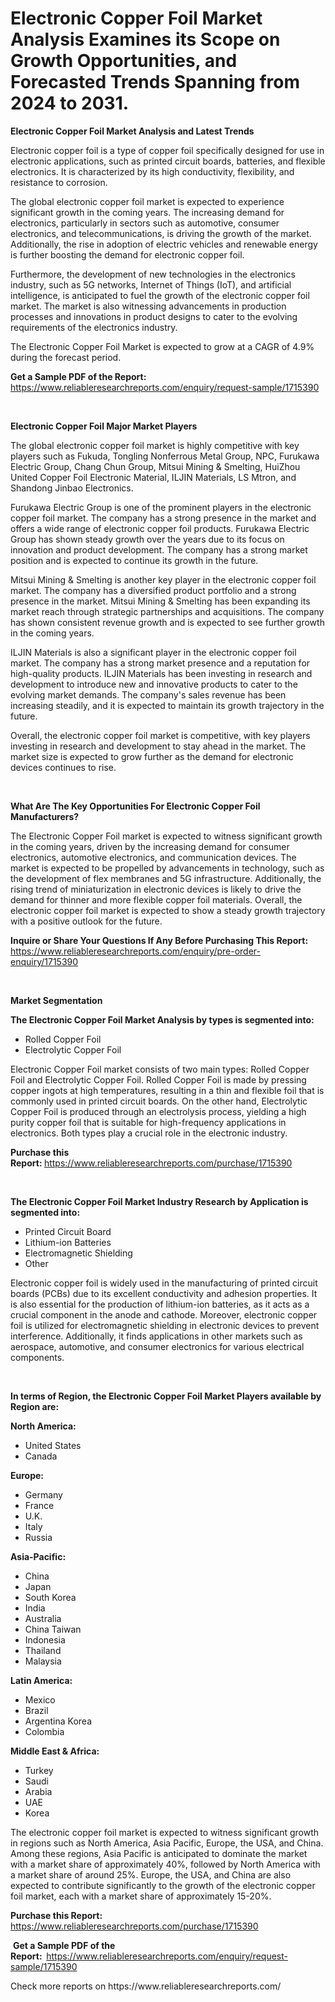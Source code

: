 <p><h1>Electronic Copper Foil Market Analysis Examines its Scope on Growth Opportunities, and Forecasted Trends Spanning from 2024 to 2031.</h1></p><p><strong>Electronic Copper Foil Market Analysis and Latest Trends</strong></p>
<p><p>Electronic copper foil is a type of copper foil specifically designed for use in electronic applications, such as printed circuit boards, batteries, and flexible electronics. It is characterized by its high conductivity, flexibility, and resistance to corrosion.</p><p>The global electronic copper foil market is expected to experience significant growth in the coming years. The increasing demand for electronics, particularly in sectors such as automotive, consumer electronics, and telecommunications, is driving the growth of the market. Additionally, the rise in adoption of electric vehicles and renewable energy is further boosting the demand for electronic copper foil.</p><p>Furthermore, the development of new technologies in the electronics industry, such as 5G networks, Internet of Things (IoT), and artificial intelligence, is anticipated to fuel the growth of the electronic copper foil market. The market is also witnessing advancements in production processes and innovations in product designs to cater to the evolving requirements of the electronics industry.</p><p>The Electronic Copper Foil Market is expected to grow at a CAGR of 4.9% during the forecast period.</p></p>
<p><strong>Get a Sample PDF of the Report:&nbsp;</strong> <a href="https://www.reliableresearchreports.com/enquiry/request-sample/1715390">https://www.reliableresearchreports.com/enquiry/request-sample/1715390</a></p>
<p>&nbsp;</p>
<p><strong>Electronic Copper Foil Major Market Players</strong></p>
<p><p>The global electronic copper foil market is highly competitive with key players such as Fukuda, Tongling Nonferrous Metal Group, NPC, Furukawa Electric Group, Chang Chun Group, Mitsui Mining & Smelting, HuiZhou United Copper Foil Electronic Material, ILJIN Materials, LS Mtron, and Shandong Jinbao Electronics.</p><p>Furukawa Electric Group is one of the prominent players in the electronic copper foil market. The company has a strong presence in the market and offers a wide range of electronic copper foil products. Furukawa Electric Group has shown steady growth over the years due to its focus on innovation and product development. The company has a strong market position and is expected to continue its growth in the future.</p><p>Mitsui Mining & Smelting is another key player in the electronic copper foil market. The company has a diversified product portfolio and a strong presence in the market. Mitsui Mining & Smelting has been expanding its market reach through strategic partnerships and acquisitions. The company has shown consistent revenue growth and is expected to see further growth in the coming years.</p><p>ILJIN Materials is also a significant player in the electronic copper foil market. The company has a strong market presence and a reputation for high-quality products. ILJIN Materials has been investing in research and development to introduce new and innovative products to cater to the evolving market demands. The company's sales revenue has been increasing steadily, and it is expected to maintain its growth trajectory in the future.</p><p>Overall, the electronic copper foil market is competitive, with key players investing in research and development to stay ahead in the market. The market size is expected to grow further as the demand for electronic devices continues to rise.</p></p>
<p>&nbsp;</p>
<p><strong>What Are The Key Opportunities For Electronic Copper Foil Manufacturers?</strong></p>
<p><p>The Electronic Copper Foil market is expected to witness significant growth in the coming years, driven by the increasing demand for consumer electronics, automotive electronics, and communication devices. The market is expected to be propelled by advancements in technology, such as the development of flex membranes and 5G infrastructure. Additionally, the rising trend of miniaturization in electronic devices is likely to drive the demand for thinner and more flexible copper foil materials. Overall, the electronic copper foil market is expected to show a steady growth trajectory with a positive outlook for the future.</p></p>
<p><strong>Inquire or Share Your Questions If Any Before Purchasing This Report:</strong> <a href="https://www.reliableresearchreports.com/enquiry/pre-order-enquiry/1715390">https://www.reliableresearchreports.com/enquiry/pre-order-enquiry/1715390</a></p>
<p>&nbsp;</p>
<p><strong>Market Segmentation</strong></p>
<p><strong>The Electronic Copper Foil Market Analysis by types is segmented into:</strong></p>
<p><ul><li>Rolled Copper Foil</li><li>Electrolytic Copper Foil</li></ul></p>
<p><p>Electronic Copper Foil market consists of two main types: Rolled Copper Foil and Electrolytic Copper Foil. Rolled Copper Foil is made by pressing copper ingots at high temperatures, resulting in a thin and flexible foil that is commonly used in printed circuit boards. On the other hand, Electrolytic Copper Foil is produced through an electrolysis process, yielding a high purity copper foil that is suitable for high-frequency applications in electronics. Both types play a crucial role in the electronic industry.</p></p>
<p><strong>Purchase this Report:&nbsp;</strong><a href="https://www.reliableresearchreports.com/purchase/1715390">https://www.reliableresearchreports.com/purchase/1715390</a></p>
<p>&nbsp;</p>
<p><strong>The Electronic Copper Foil Market Industry Research by Application is segmented into:</strong></p>
<p><ul><li>Printed Circuit Board</li><li>Lithium-ion Batteries</li><li>Electromagnetic Shielding</li><li>Other</li></ul></p>
<p><p>Electronic copper foil is widely used in the manufacturing of printed circuit boards (PCBs) due to its excellent conductivity and adhesion properties. It is also essential for the production of lithium-ion batteries, as it acts as a crucial component in the anode and cathode. Moreover, electronic copper foil is utilized for electromagnetic shielding in electronic devices to prevent interference. Additionally, it finds applications in other markets such as aerospace, automotive, and consumer electronics for various electrical components.</p></p>
<p>&nbsp;</p>
<p><strong>In terms of Region, the Electronic Copper Foil Market Players available by Region are:</strong></p>
<p>
    <p> <strong> North America: </strong>
        <ul>
            <li>United States</li>
            <li>Canada</li>
        </ul>
        </p> 
    <p> <strong> Europe: </strong>
        <ul>
            <li>Germany</li>
            <li>France</li>
            <li>U.K.</li>
            <li>Italy</li>
            <li>Russia</li>
        </ul>
        </p> 
    <p> <strong> Asia-Pacific: </strong>
        <ul>
            <li>China</li>
            <li>Japan</li>
            <li>South Korea</li>
            <li>India</li>
            <li>Australia</li>
            <li>China Taiwan</li>
            <li>Indonesia</li>
            <li>Thailand</li>
            <li>Malaysia</li>
        </ul>
        </p> 
    <p> <strong> Latin America: </strong>
        <ul>
            <li>Mexico</li>
            <li>Brazil</li>
            <li>Argentina Korea</li>
            <li>Colombia</li>
        </ul>
        </p> 
    <p> <strong> Middle East & Africa: </strong>
        <ul>
            <li>Turkey</li>
            <li>Saudi</li>
            <li>Arabia</li>
            <li>UAE</li>
            <li>Korea</li>
        </ul>
    </p>
    </p>
<p><p>The electronic copper foil market is expected to witness significant growth in regions such as North America, Asia Pacific, Europe, the USA, and China. Among these regions, Asia Pacific is anticipated to dominate the market with a market share of approximately 40%, followed by North America with a market share of around 25%. Europe, the USA, and China are also expected to contribute significantly to the growth of the electronic copper foil market, each with a market share of approximately 15-20%.</p></p>
<p><strong>Purchase this Report: </strong><a href="https://www.reliableresearchreports.com/purchase/1715390">https://www.reliableresearchreports.com/purchase/1715390</a></p>
<p>&nbsp;<strong>Get a Sample PDF of the Report:&nbsp;&nbsp;</strong><a href="https://www.reliableresearchreports.com/enquiry/request-sample/1715390">https://www.reliableresearchreports.com/enquiry/request-sample/1715390</a></p>
<p><strong></strong></p>
<p>Check more reports on https://www.reliableresearchreports.com/</p>